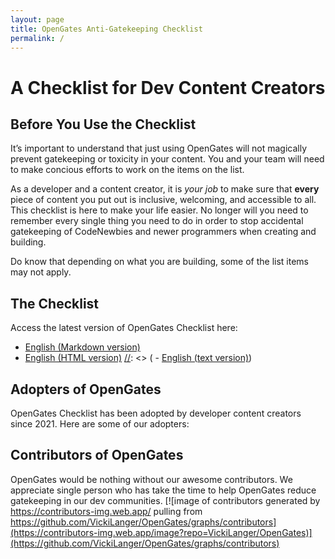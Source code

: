 ```yaml
---
layout: page
title: OpenGates Anti-Gatekeeping Checklist
permalink: /
---
```


# A Checklist for Dev Content Creators

## Before You Use the Checklist
It’s important to understand that just using OpenGates will not magically prevent gatekeeping or toxicity in your content. You and your team will need to make concious efforts to work on the items on the list.

As a developer and a content creator, it is _your job_ to make sure that **every** piece of content you put out is inclusive, welcoming, and accessible to all. This checklist is here to make your life easier. No longer will you need to remember every single thing you need to do in order to stop accidental gatekeeping of CodeNewbies and newer programmers when creating and building.

Do know that depending on what you are building, some of the list items may not apply.

## The Checklist
Access the latest version of OpenGates Checklist here:
- [English (Markdown version)](https://raw.githubusercontent.com/VickiLanger/OpenGates/main/site/checklist.md)
- [English (HTML version)](https://vickilanger.github.io/OpenGates/checklist/)
[//]: <> ( - [English (text version)]())

[//]: <> (## Support OpenGates)

## Adopters of OpenGates
OpenGates Checklist has been adopted by developer content creators since 2021. Here are some of our adopters:

## Contributors of OpenGates
OpenGates would be nothing without our awesome contributors. We appreciate single person who has take the time to help OpenGates reduce gatekeeping in our dev communities.
[![image of contributors generated by https://contributors-img.web.app/ pulling from https://github.com/VickiLanger/OpenGates/graphs/contributors](https://contributors-img.web.app/image?repo=VickiLanger/OpenGates)](https://github.com/VickiLanger/OpenGates/graphs/contributors)
